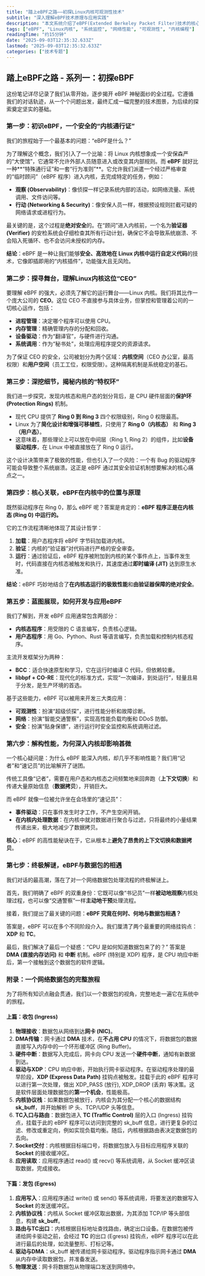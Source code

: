 ```yaml
---
title: "踏上eBPF之路——初探Linux内核可观测性技术"
subtitle: "深入理解eBPF技术原理与应用实践"
description: "本文系统介绍了eBPF(Extended Berkeley Packet Filter)技术的核心概念、工作原理及其在Linux内核可观测性中的应用。从eBPF的历史演进出发，详细讲解了eBPF虚拟机架构、字节码执行机制、安全验证模型，并通过实际案例展示如何利用eBPF实现系统性能监控、网络流量分析和安全检测。文章还涵盖了eBPF开发工具链的使用，为初学者提供了完整的学习路径和实践指南。"
tags: ["eBPF", "Linux内核", "系统监控", "网络性能", "可观测性", "内核编程"]
readingTime: "约15分钟"
date: "2025-09-03T12:35:32.633Z"
lastmod: "2025-09-03T12:35:32.633Z"
categories: ["技术专题"]
---
```

## **踏上eBPF之路 \- 系列一：初探eBPF**

这份笔记详尽记录了我们从零开始，逐步揭开 eBPF 神秘面纱的全过程。它遵循我们的对话轨迹，从一个个问题出发，最终汇成一幅完整的技术图景，为后续的探索奠定坚实的基础。

### **第一步：初识eBPF，一个安全的“内核通行证”**

我们的旅程始于一个最基本的问题：“eBPF是什么？”

为了理解这个概念，我们引入了一个比喻：将 Linux 内核想象成一个安保森严的“大使馆”，它通常不允许外部人员随意进入或改变其内部规则。而 **eBPF** 就好比一种\*\*“特殊通行证”和一套“行为准则”\*\*。它允许我们派遣一个经过严格审查的“临时顾问”（eBPF 程序）进入内核，去完成特定的任务，例如：

* **观察 (Observability)**：像侦探一样记录系统内部的活动，如网络流量、系统调用、文件访问等。  
* **行动 (Networking & Security)**：像安保人员一样，根据预设规则拦截可疑的网络请求或进程行为。

最关键的是，这个过程是**绝对安全**的。在“顾问”进入内核前，一个名为**验证器 (Verifier)** 的安检系统会仔细检查其所有行动计划，确保它不会导致系统崩溃、不会陷入死循环、也不会访问未授权的内存。

**结论**：eBPF 是一种让我们能够**安全、高效地在 Linux 内核中运行自定义代码**的技术，它像即插即用的“内核插件”，功能强大且无风险。

### **第二步：探寻舞台，理解Linux内核这位“CEO”**

要理解 eBPF 的强大，必须先了解它的运行舞台——Linux 内核。我们将其比作一个庞大公司的 **CEO**。这位 CEO 不直接参与具体业务，但掌控和管理着公司的一切核心运作，包括：

* **进程管理**：决定哪个程序可以使用 CPU。  
* **内存管理**：精确管理内存的分配和回收。  
* **设备驱动**：作为“翻译官”，与硬件进行沟通。  
* **系统调用**：作为“秘书处”，处理应用程序提交的资源请求。

为了保证 CEO 的安全，公司被划分为两个区域：**内核空间**（CEO 办公室，最高权限）和**用户空间**（员工工位，权限受限）。这种隔离机制是系统稳定的基石。

### **第三步：深挖细节，揭秘内核的“特权环”**

我们进一步探究，发现内核态和用户态的划分背后，是 CPU 硬件层面的**保护环 (Protection Rings)** 机制。

* 现代 CPU 提供了 **Ring 0 到 Ring 3** 四个权限级别，Ring 0 权限最高。  
* Linux 为了**简化设计和增强可移植性**，只使用了 **Ring 0（内核态）** 和 **Ring 3（用户态）**。  
* 这意味着，那些理论上可以放在中间层（Ring 1, Ring 2）的组件，比如**设备驱动程序**，在 Linux 中被直接放在了 Ring 0 运行。

这个设计决策带来了极致的性能，但也引入了一个风险：一个有 Bug 的驱动程序可能会导致整个系统崩溃。这正是 eBPF 通过其安全验证机制想要解决的核心痛点之一。

### **第四步：核心关联，eBPF在内核中的位置与原理**

既然驱动程序在 Ring 0，那么 eBPF 呢？答案是肯定的：**eBPF 程序正是在内核态 (Ring 0\) 中运行的。**

它的工作流程清晰地体现了其设计哲学：

1. **加载**：用户态程序将 eBPF 字节码加载进内核。  
2. **验证**：内核的“验证器”对代码进行严格的安全审查。  
3. **运行**：通过验证后，eBPF 程序被附加到内核的某个事件点上，当事件发生时，代码直接在内核态被触发和执行，其速度通过**即时编译 (JIT)** 达到原生水准。

**结论**：eBPF 巧妙地结合了**在内核态运行的极致性能**和**由验证器保障的绝对安全**。

### **第五步：蓝图展现，如何开发与应用eBPF**

我们了解到，开发 eBPF 应用通常包含两部分：

* **内核态程序**：用受限的 C 语言编写，负责核心逻辑。  
* **用户态程序**：用 Go、Python、Rust 等语言编写，负责加载和控制内核态程序。

主流开发框架分为两种：

* **BCC**：适合快速原型和学习，它在运行时编译 C 代码，但依赖较重。  
* **libbpf \+ CO-RE**：现代化的标准方式，实现“一次编译，到处运行”，轻量且易于分发，是生产环境的首选。

基于这些能力，eBPF 可以被用来开发三大类应用：

* **可观测性**：扮演“超级侦探”，进行性能分析和故障诊断。  
* **网络**：扮演“智能交通警察”，实现高性能负载均衡和 DDoS 防御。  
* **安全**：扮演“贴身保镖”，进行运行时安全监控和系统调用过滤。

### **第六步：解构性能，为何深入内核却影响甚微**

一个核心疑问是：为什么 eBPF 能深入内核，却几乎不影响性能？我们用“记者”和“速记员”的比喻解开了谜团。

传统工具像“记者”，需要在用户态和内核态之间频繁地来回奔跑（**上下文切换**）和传递大量原始信息（**数据拷贝**），开销巨大。

而 eBPF 就像一位被允许坐在会场里的“速记员”：

* **事件驱动**：只在事件发生时才工作，不产生空闲开销。  
* **在内核内处理数据**：在内核中就对数据进行聚合与过滤，只将最终的小量结果传递出来，极大地减少了数据拷贝。

**核心**：eBPF 的高性能秘诀在于，它从根本上**避免了昂贵的上下文切换和数据拷贝**。

### **第七步：终极解谜，eBPF与数据包的相遇**

我们对话的最高潮，落在了对一个网络数据包处理流程的终极解谜上。

首先，我们明确了 eBPF 的双重身份：它既可以像“书记员”一样**被动地观察**内核处理过程，也可以像“交通警察”一样**主动地干预**处理流程。

接着，我们提出了最关键的问题：**eBPF 究竟在何时、何地与数据包相遇？**

答案是，eBPF 可以在多个不同阶段介入。我们厘清了两个最重要的网络挂钩点：**XDP** 和 **TC**。

最后，我们解决了最后一个疑惑：“CPU 是如何知道数据包来了的？” 答案是 **DMA (直接内存访问)** 和 **中断** 机制。eBPF (特别是 XDP) 程序，是 CPU 响应中断后，第一个接触到这个数据包的软件逻辑。

### **附录：一个网络数据包的完整旅程**

为了将所有知识点融会贯通，我们以一个数据包的视角，完整地走一遍它在系统中的旅程。

#### **上篇：收包 (Ingress)**

1. **物理接收**：数据包从网络到达**网卡 (NIC)**。  
2. **DMA传输**：网卡通过 **DMA** 技术，在**不占用 CPU** 的情况下，将数据包的数据直接写入内存中的一个环形缓冲区 (Ring Buffer)。  
3. **硬件中断**：数据写入完成后，网卡向 CPU 发送一个**硬件中断**，通知有新数据到达。  
4. **驱动与XDP**：CPU 响应中断，开始执行网卡驱动程序。在驱动程序处理的最早阶段，**XDP (Express Data Path)** 挂钩点被触发。挂载于此的 eBPF 程序可以进行第一次处理，做出 XDP\_PASS (放行), XDP\_DROP (丢弃) 等决策。这是软件层面处理数据包的**第一个机会**，性能极高。  
5. **内核协议栈**：如果数据包被放行，内核会为其分配一个核心的数据结构 **sk\_buff**，并开始解析 IP 头、TCP/UDP 头等信息。  
6. **TC入口与路由**：数据包进入 **TC (Traffic Control)** 层的入口 (Ingress) 挂钩点，挂载于此的 eBPF 程序可以访问到完整的 sk\_buff 信息，进行更复杂的过滤、修改或重定向，例如实现负载均衡。随后，内核根据路由表决定数据包的去向。  
7. **Socket交付**：内核根据目标端口号，将数据包放入与目标应用程序关联的 **Socket** 的接收缓冲区。  
8. **应用读取**：应用程序通过 read() 或 recv() 等系统调用，从 Socket 缓冲区读取数据，完成接收。

#### **下篇：发包 (Egress)**

1. **应用写入**：应用程序通过 write() 或 send() 等系统调用，将要发送的数据写入 **Socket** 的发送缓冲区。  
2. **内核协议栈**：内核从 Socket 缓冲区取出数据，为其添加 TCP/IP 等头部信息，构建 **sk\_buff**。  
3. **路由与TC出口**：内核根据目标地址查找路由，确定出口设备。在数据包被传递给网卡驱动之前，会经过 **TC** 的出口 (Egress) 挂钩点，eBPF 程序可以在此进行最后的处理，如流量整形、打标记等。  
4. **驱动与DMA**：sk\_buff 被传递给网卡驱动程序。驱动程序指示网卡通过 **DMA** 从内存中读取数据包，并准备发送。  
5. **物理发送**：网卡将数据包从物理端口发送到网络中。
